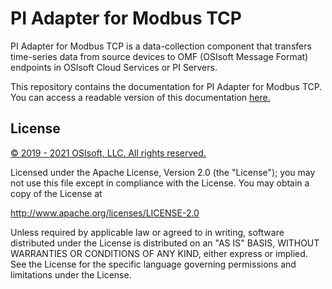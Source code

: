 # PI Adapter for Modbus TCP

PI Adapter for Modbus TCP is a data-collection component that transfers time-series data from source devices to OMF (OSIsoft Message Format) endpoints in OSIsoft Cloud Services or PI Servers.

This repository contains the documentation for PI Adapter for Modbus TCP. You can access a readable version of this documentation [here.](https://osisoft.github.io/PI-Adapter-Modbus-Docs/v1/)

## License

<a href="https://www.osisoft.com/copyright/">&copy; 2019 - 2021 OSIsoft, LLC. All rights reserved.</a>

Licensed under the Apache License, Version 2.0 (the "License"); you may not use this file except in compliance with the License. You may obtain a copy of the License at

http://www.apache.org/licenses/LICENSE-2.0

Unless required by applicable law or agreed to in writing, software distributed under the License is distributed on an "AS IS" BASIS, WITHOUT WARRANTIES OR CONDITIONS OF ANY KIND, either express or implied. See the License for the specific language governing permissions and limitations under the License.
